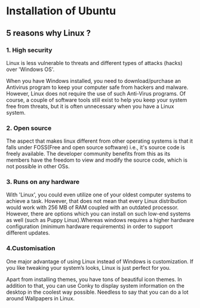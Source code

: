 # Installation of Ubuntu
## 5 reasons why Linux ?
### 1. High security
Linux is less vulnerable to threats and different types of attacks (hacks) over 'Windows OS'.

When you have Windows installed, you need to download/purchase an Antivirus program to keep your computer safe from hackers and malware. However, Linux does not require the use of such Anti-Virus programs. Of course, a couple of software tools still exist to help you keep your system free from threats, but it is often unnecessary when you have a Linux system.
### 2. Open source
The aspect that makes linux different from other operating systems is that it falls under FOSS(Free and open source software) i.e., it's source code is freely available.
The developer community benefits from this as its members have the freedom to view and modify the source code, which is not possible in other OSs.
### 3. Runs on any hardware
With 'Linux', you could even utilize one of your oldest computer systems to achieve a task. However, that does not mean that every Linux distribution would work with 256 MB of RAM coupled with an outdated processor. However, there are options which you can install on such low-end systems as well (such as Puppy Linux).Whereas windows requires a higher hardware configuration (minimum hardware requirements) in order to support different updates.
### 4.Customisation
One major advantage of using Linux instead of Windows is customization. If you like tweaking your system’s looks, Linux is just perfect for you.

Apart from installing themes, you have tons of beautiful icon themes. In addition to that, you can use Conky to display system information on the desktop in the coolest way possible. Needless to say that you can do a lot around Wallpapers in Linux.
